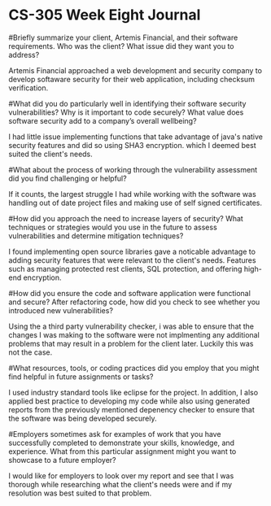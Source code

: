 # CS-305 Week Eight Journal

#Briefly summarize your client, Artemis Financial, and their software requirements. Who was the client? What issue did they want you to address?

  Artemis Financial approached a web development and security company to develop softaware security for their web application, including checksum verification.

#What did you do particularly well in identifying their software security vulnerabilities? Why is it important to code securely? What value does software security add to a company’s overall wellbeing?

  I had little issue implementing functions that take advantage of java's native security features and did so using SHA3 encryption. which I deemed best suited the client's needs.

#What about the process of working through the vulnerability assessment did you find challenging or helpful?

  If it counts, the largest struggle I had while working with the software was handling out of date project files and making use of self signed certificates.
  
#How did you approach the need to increase layers of security? What techniques or strategies would you use in the future to assess vulnerabilities and determine mitigation techniques?

  I found implementing open source libraries gave a noticable advantage to adding security features that were relevant to the client's needs. Features such as managing protected rest clients, SQL protection, and offering high-end encryption.

#How did you ensure the code and software application were functional and secure? After refactoring code, how did you check to see whether you introduced new vulnerabilities?

  Using the a third party vulnerability checker, i was able to ensure that the changes I was making to the software were not implmenting any additional problems that may result in a problem for the client later. Luckily this was not the case.

#What resources, tools, or coding practices did you employ that you might find helpful in future assignments or tasks?

  I used industry standard tools like eclipse for the project. In addition, I also applied best practice to developing my code while also using generated reports from the previously mentioned depenency checker to ensure that the software was being developed securely.
  
#Employers sometimes ask for examples of work that you have successfully completed to demonstrate your skills, knowledge, and experience. What from this particular assignment might you want to showcase to a future employer?

  I would like for employers to look over my report and see that I was thorough while researching what the client's needs were and if my resolution was best suited to that problem.
